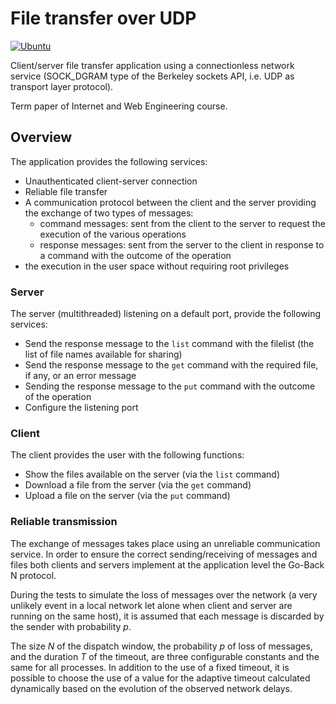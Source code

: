 # File transfer over UDP

[![Ubuntu](https://github.com/buracchi/file-transfer-over-udp/actions/workflows/ubuntu.yml/badge.svg)](https://github.com/buracchi/file-transfer-over-udp/actions/workflows/ubuntu.yml)

Client/server file transfer application using a connectionless network service 
(SOCK_DGRAM type of the Berkeley sockets API, i.e. UDP as transport layer protocol).

Term paper of Internet and Web Engineering course.

## Overview

The application provides the following services:
- Unauthenticated client-server connection
- Reliable file transfer
- A communication protocol between the client and the server providing the exchange of two types of messages:
  - command messages: sent from the client to the server to request the execution of the various operations
  - response messages: sent from the server to the client in response to a command with the outcome of the operation
- the execution in the user space without requiring root privileges

### Server

The server (multithreaded) listening on a default port, provide the following services:
- Send the response message to the `list` command with the filelist (the list of file names available for sharing)
- Send the response message to the `get` command with the required file, if any, or an error message
- Sending the response message to the `put` command with the outcome of the operation
- Configure the listening port

### Client

The client provides the user with the following functions:
- Show the files available on the server (via the `list` command)
- Download a file from the server (via the `get` command)
- Upload a file on the server (via the `put` command)

### Reliable transmission

The exchange of messages takes place using an unreliable communication service.
In order to ensure the correct sending/receiving of messages and files both 
clients and servers implement at the application level the Go-Back N protocol.

During the tests to simulate the loss of messages over the network (a very 
unlikely event in a local network let alone when client and server are running 
on the same host), it is assumed that each message is discarded by the sender 
with probability $p$.

The size $N$ of the dispatch window, the probability $p$ of loss of messages,
and the duration $T$ of the timeout, are three configurable constants and the 
same for all processes. In addition to the use of a fixed timeout, it is 
possible to choose the use of a value for the adaptive timeout calculated 
dynamically based on the evolution of the observed network delays.
